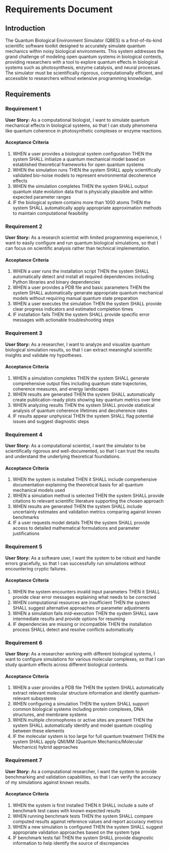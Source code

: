 # Requirements Document

## Introduction

The Quantum Biological Environment Simulator (QBES) is a first-of-its-kind scientific software toolkit designed to accurately simulate quantum mechanics within noisy biological environments. This system addresses the grand challenge of modeling open quantum systems in biological contexts, providing researchers with a tool to explore quantum effects in biological systems such as photosynthesis, enzyme catalysis, and neural processes. The simulator must be scientifically rigorous, computationally efficient, and accessible to researchers without extensive programming knowledge.

## Requirements

### Requirement 1

**User Story:** As a computational biologist, I want to simulate quantum mechanical effects in biological systems, so that I can study phenomena like quantum coherence in photosynthetic complexes or enzyme reactions.

#### Acceptance Criteria

1. WHEN a user provides a biological system configuration THEN the system SHALL initialize a quantum mechanical model based on established theoretical frameworks for open quantum systems
2. WHEN the simulation runs THEN the system SHALL apply scientifically validated bio-noise models to represent environmental decoherence effects
3. WHEN the simulation completes THEN the system SHALL output quantum state evolution data that is physically plausible and within expected parameter ranges
4. IF the biological system contains more than 1000 atoms THEN the system SHALL automatically apply appropriate approximation methods to maintain computational feasibility

### Requirement 2

**User Story:** As a research scientist with limited programming experience, I want to easily configure and run quantum biological simulations, so that I can focus on scientific analysis rather than technical implementation.

#### Acceptance Criteria

1. WHEN a user runs the installation script THEN the system SHALL automatically detect and install all required dependencies including Python libraries and binary dependencies
2. WHEN a user provides a PDB file and basic parameters THEN the system SHALL automatically generate appropriate quantum mechanical models without requiring manual quantum state preparation
3. WHEN a user executes the simulation THEN the system SHALL provide clear progress indicators and estimated completion times
4. IF installation fails THEN the system SHALL provide specific error messages with actionable troubleshooting steps

### Requirement 3

**User Story:** As a researcher, I want to analyze and visualize quantum biological simulation results, so that I can extract meaningful scientific insights and validate my hypotheses.

#### Acceptance Criteria

1. WHEN a simulation completes THEN the system SHALL generate comprehensive output files including quantum state trajectories, coherence measures, and energy landscapes
2. WHEN results are generated THEN the system SHALL automatically create publication-ready plots showing key quantum metrics over time
3. WHEN analyzing results THEN the system SHALL provide statistical analysis of quantum coherence lifetimes and decoherence rates
4. IF results appear unphysical THEN the system SHALL flag potential issues and suggest diagnostic steps

### Requirement 4

**User Story:** As a computational scientist, I want the simulator to be scientifically rigorous and well-documented, so that I can trust the results and understand the underlying theoretical foundations.

#### Acceptance Criteria

1. WHEN the system is installed THEN it SHALL include comprehensive documentation explaining the theoretical basis for all quantum mechanical models used
2. WHEN a simulation method is selected THEN the system SHALL provide citations to relevant scientific literature supporting the chosen approach
3. WHEN results are generated THEN the system SHALL include uncertainty estimates and validation metrics comparing against known benchmarks
4. IF a user requests model details THEN the system SHALL provide access to detailed mathematical formulations and parameter justifications

### Requirement 5

**User Story:** As a software user, I want the system to be robust and handle errors gracefully, so that I can successfully run simulations without encountering cryptic failures.

#### Acceptance Criteria

1. WHEN the system encounters invalid input parameters THEN it SHALL provide clear error messages explaining what needs to be corrected
2. WHEN computational resources are insufficient THEN the system SHALL suggest alternative approaches or parameter adjustments
3. WHEN a simulation fails mid-execution THEN the system SHALL save intermediate results and provide options for resuming
4. IF dependencies are missing or incompatible THEN the installation process SHALL detect and resolve conflicts automatically

### Requirement 6

**User Story:** As a researcher working with different biological systems, I want to configure simulations for various molecular complexes, so that I can study quantum effects across different biological contexts.

#### Acceptance Criteria

1. WHEN a user provides a PDB file THEN the system SHALL automatically extract relevant molecular structure information and identify quantum-relevant subsystems
2. WHEN configuring a simulation THEN the system SHALL support common biological systems including protein complexes, DNA structures, and membrane systems
3. WHEN multiple chromophores or active sites are present THEN the system SHALL automatically identify and model quantum coupling between these elements
4. IF the molecular system is too large for full quantum treatment THEN the system SHALL apply QM/MM (Quantum Mechanics/Molecular Mechanics) hybrid approaches

### Requirement 7

**User Story:** As a computational researcher, I want the system to provide benchmarking and validation capabilities, so that I can verify the accuracy of my simulations against known results.

#### Acceptance Criteria

1. WHEN the system is first installed THEN it SHALL include a suite of benchmark test cases with known expected results
2. WHEN running benchmark tests THEN the system SHALL compare computed results against reference values and report accuracy metrics
3. WHEN a new simulation is configured THEN the system SHALL suggest appropriate validation approaches based on the system type
4. IF benchmark tests fail THEN the system SHALL provide diagnostic information to help identify the source of discrepancies